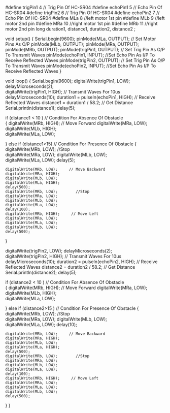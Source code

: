 
#define trigPin1 4           // Trig Pin Of HC-SR04
#define echoPin1 5        // Echo Pin Of HC-SR04
#define trigPin2 6           // Trig Pin Of HC-SR04
#define echoPin2 7        // Echo Pin Of HC-SR04
#define MLa 8                   //left motor 1st pin
#define MLb 9                  //left motor 2nd pin
#define MRa 10               //right motor 1st pin
#define MRb 11               //right motor 2nd pin
long duration1, distance1, duration2, distance2 ;

void setup() {
  Serial.begin(9600);
  pinMode(MLa, OUTPUT);     // Set Motor Pins As O/P
  pinMode(MLb, OUTPUT);
  pinMode(MRa, OUTPUT);
  pinMode(MRb, OUTPUT);
  pinMode(trigPin1, OUTPUT);       // Set Trig Pin As O/P To Transmit Waves
  pinMode(echoPin1, INPUT);        //Set Echo Pin As I/P To Receive Reflected Waves
  pinMode(trigPin2, OUTPUT);       // Set Trig Pin As O/P To Transmit Waves
  pinMode(echoPin2, INPUT);        //Set Echo Pin As I/P To Receive Reflected Waves
  }
  
void loop() 
{
  Serial.begin(9600);
  digitalWrite(trigPin1, LOW);
  delayMicroseconds(2);   
  digitalWrite(trigPin1, HIGH);       // Transmit Waves For 10us
  delayMicroseconds(10);
  duration1 = pulseIn(echoPin1, HIGH);        // Receive Reflected Waves
  distance1 = duration1 / 58.2;                       // Get Distance
  Serial.println(distance1);
  delay(5); 
  
  
  if (distance1 < 10 )               // Condition For Absence Of Obstacle            
  {
    digitalWrite(MRb, HIGH);       // Move Forward
    digitalWrite(MRa, LOW);
    digitalWrite(MLb, HIGH);                                
    digitalWrite(MLa, LOW);   
                                                       
  }
  else if (distance1>15)            // Condition For Presence Of Obstacle
  {
    digitalWrite(MRb, LOW);     //Stop                
    digitalWrite(MRa, LOW);
    digitalWrite(MLb, LOW);                                
    digitalWrite(MLa, LOW);
    delay(5);
    
  
    digitalWrite(MRb, LOW);     // Move Backward             
    digitalWrite(MRa, HIGH);
    digitalWrite(MLb, LOW);                                
    digitalWrite(MLa, HIGH);
    delay(500);
    digitalWrite(MRb, LOW);        //Stop                
    digitalWrite(MRa, LOW);
    digitalWrite(MLb, LOW);                                
    digitalWrite(MLa, LOW);  
    delay(100);  
    digitalWrite(MRb, HIGH);     // Move Left     
    digitalWrite(MRa, LOW);   
    digitalWrite(MLa, LOW);                                 
    digitalWrite(MLb, LOW);  
    delay(500);
  }

digitalWrite(trigPin2, LOW);
  delayMicroseconds(2);   
  digitalWrite(trigPin2, HIGH);       // Transmit Waves For 10us
  delayMicroseconds(10);
  duration2 = pulseIn(echoPin2, HIGH);        // Receive Reflected Waves
  distance2 = duration2 / 58.2;                       // Get Distance
Serial.println(distance2);
  delay(5);



 if (distance2 < 10  )               // Condition For Absence Of Obstacle            
  {
    digitalWrite(MRb, HIGH);       // Move Forward
    digitalWrite(MRa, LOW);
    digitalWrite(MLb, HIGH);                                
    digitalWrite(MLa, LOW);   
                                                       
  }
  else if (distance2>15 )            // Condition For Presence Of Obstacle
  {
    digitalWrite(MRb, LOW);     //Stop                
    digitalWrite(MRa, LOW);
    digitalWrite(MLb, LOW);                                
    digitalWrite(MLa, LOW);
    delay(10);
    
  
    digitalWrite(MRb, LOW);     // Move Backward             
    digitalWrite(MRa, HIGH);
    digitalWrite(MLb, LOW);                                
    digitalWrite(MLa, HIGH);
    delay(500);
    digitalWrite(MRb, LOW);        //Stop                
    digitalWrite(MRa, LOW);
    digitalWrite(MLb, LOW);                                
    digitalWrite(MLa, LOW);  
    delay(100);  
    digitalWrite(MRb, HIGH);     // Move Left     
    digitalWrite(MRa, LOW);   
    digitalWrite(MLa, LOW);                                 
    digitalWrite(MLb, LOW);  
    delay(500);



 
    
  
  }
}
